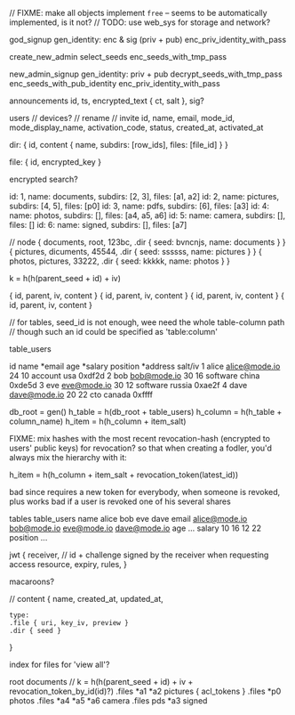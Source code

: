 // FIXME: make all objects implement `free` – seems to be automatically implemented, is it not?
// TODO: use web_sys for storage and network?

god_signup
	gen_identity: enc & sig (priv + pub)
	enc_priv_identity_with_pass

create_new_admin
	select_seeds
	enc_seeds_with_tmp_pass

new_admin_signup
	gen_identity: priv + pub
	decrypt_seeds_with_tmp_pass
	enc_seeds_with_pub_identity
	enc_priv_identity_with_pass


announcements
id, ts, encrypted_text { ct, salt }, sig?

users
// devices?
// rename
// invite
id, name, email, mode_id, mode_display_name, activation_code, status, created_at, activated_at

dir: { id, content { name, subdirs: [row_ids], files: [file_id] } }

file: { id, encrypted_key }

encrypted search?

id: 1, name: documents, subdirs: [2, 3], files: [a1, a2]
id: 2, name: pictures, subdirs: [4, 5], files: [p0]
id: 3, name: pdfs, subdirs: [6], files: [a3]
id: 4: name: photos, subdirs: [], files: [a4, a5, a6]
id: 5: name: camera, subdirs: [], files: []
id: 6: name: signed, subdirs: [], files: [a7]

// node
{ documents, root, 123bc, .dir { seed: bvncnjs, name: documents } }
{ pictures, dicuments, 45544, .dir { seed: ssssss, name: pictures } }
{ photos, pictures, 33222, .dir { seed: kkkkk, name: photos } }

k = h(h(parent_seed + id) + iv)

{ id, parent, iv, content }
{ id, parent, iv, content }
{ id, parent, iv, content }
{ id, parent, iv, content }

// for tables, seed_id is not enough, wee need the whole table-column path
// though such an id could be specified as 'table:column'

table_users

id	name	*email					age	*salary	position	*address	salt/iv
1	 	alice	alice@mode.io		24	10			account		usa				0xdf2d
2	 	bob		bob@mode.io			30	16			software	china			0xde5d
3	 	eve		eve@mode.io			30	12			software	russia		0xae2f
4	 	dave	dave@mode.io		20	22			cto				canada		0xffff

db_root = gen()
h_table = h(db_root + table_users)
h_column = h(h_table + column_name)
h_item = h(h_column + item_salt)

FIXME: mix hashes with the most recent revocation-hash (encrypted to users' public keys) for revocation?
so that when creating a fodler, you'd always mix the hierarchy with it:

h_item = h(h_column + item_salt + revocation_token(latest_id))

bad since requires a new token for everybody, when someone is revoked, plus
works bad if a user is revoked one of his several shares

tables
	table_users
		name
			alice
			bob
			eve
			dave
		email
			alice@mode.io
			bob@mode.io
			eve@mode.io
			dave@mode.io
		age
			...
		salary
			10
			16
			12
			22
		position
			...


jwt {
	receiver, // id + challenge signed by the receiver when requesting access
	resource,
	expiry,
	rules,
}

macaroons?

// content
{
	name,
	created_at,
	updated_at,

	type:
	.file { uri, key_iv, preview }
	.dir { seed }
}

index for files for 'view all'?

root
	documents // k = h(h(parent_seed + id) + iv + revocation_token_by_id(id)?)
		.files
		*a1
		*a2
		pictures { acl_tokens }
			.files
			*p0
			photos
				.files
				*a4
				*a5
				*a6
			camera
				.files
		pds
			*a3
			signed